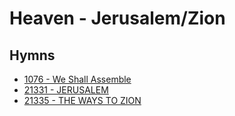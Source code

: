 # Heaven - Jerusalem/Zion

## Hymns

- [1076 - We Shall Assemble](/hymns/1076.md)
- [21331 - JERUSALEM](/hymns/21331.md)
- [21335 - THE WAYS TO ZION](/hymns/21335.md)
